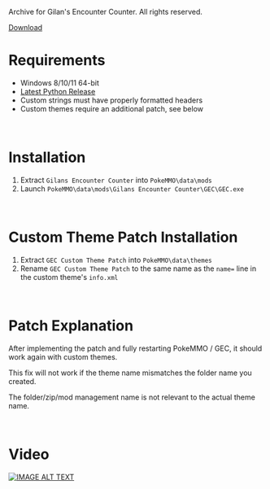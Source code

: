 Archive for Gilan's Encounter Counter. All rights reserved.

[Download](https://github.com/ssjshields/GEC/archive/refs/heads/main.zip)

# Requirements
- Windows 8/10/11 64-bit
- [Latest Python Release](https://www.python.org/downloads/)
- Custom strings must have properly formatted headers
- Custom themes require an additional patch, see below

&nbsp;

# Installation
1. Extract `Gilans Encounter Counter` into `PokeMMO\data\mods`
2. Launch `PokeMMO\data\mods\Gilans Encounter Counter\GEC\GEC.exe`

&nbsp;

# Custom Theme Patch Installation
1. Extract `GEC Custom Theme Patch` into `PokeMMO\data\themes`
2. Rename `GEC Custom Theme Patch` to the same name as the `name=` line in the custom theme's `info.xml`

&nbsp;

# Patch Explanation
After implementing the patch and fully restarting PokeMMO / GEC, it should work again with custom themes.  

This fix will not work if the theme name mismatches the folder name you created.

The folder/zip/mod management name is not relevant to the actual theme name.

&nbsp;

# Video
[![IMAGE ALT TEXT](http://img.youtube.com/vi/tILufld4j-w/0.jpg)](http://www.youtube.com/watch?v=tILufld4j-w "GEC Beta Release")

